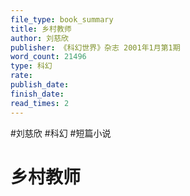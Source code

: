 ```yaml
---
file_type: book_summary
title: 乡村教师
author: 刘慈欣
publisher: 《科幻世界》杂志 2001年1月第1期
word_count: 21496
type: 科幻
rate: 
publish_date: 
finish_date: 
read_times: 2
---
```


#刘慈欣 #科幻 #短篇小说 

# 乡村教师

